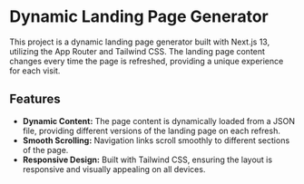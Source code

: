 # Dynamic Landing Page Generator

This project is a dynamic landing page generator built with Next.js 13, utilizing the App Router and Tailwind CSS. The landing page content changes every time the page is refreshed, providing a unique experience for each visit.

## Features

- **Dynamic Content:** The page content is dynamically loaded from a JSON file, providing different versions of the landing page on each refresh.
- **Smooth Scrolling:** Navigation links scroll smoothly to different sections of the page.
- **Responsive Design:** Built with Tailwind CSS, ensuring the layout is responsive and visually appealing on all devices.

